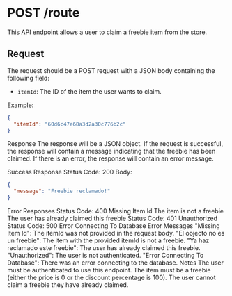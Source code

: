 # POST /route

This API endpoint allows a user to claim a freebie item from the store.

## Request

The request should be a POST request with a JSON body containing the following field:

- `itemId`: The ID of the item the user wants to claim.

Example:

```json
{
  "itemId": "60d6c47e68a3d2a30c776b2c"
}
```

Response
The response will be a JSON object. If the request is successful, the response will contain a message indicating that the freebie has been claimed. If there is an error, the response will contain an error message.

Success Response
Status Code: 200
Body:

```json
{
  "message": "Freebie reclamado!"
}
```

Error Responses
Status Code: 400
Missing Item Id
The item is not a freebie
The user has already claimed this freebie
Status Code: 401
Unauthorized
Status Code: 500
Error Connecting To Database
Error Messages
"Missing Item Id": The itemId was not provided in the request body.
"El objecto no es un freebie": The item with the provided itemId is not a freebie.
"Ya haz reclamado este freebie": The user has already claimed this freebie.
"Unauthorized": The user is not authenticated.
"Error Connecting To Database": There was an error connecting to the database.
Notes
The user must be authenticated to use this endpoint.
The item must be a freebie (either the price is 0 or the discount percentage is 100).
The user cannot claim a freebie they have already claimed.
